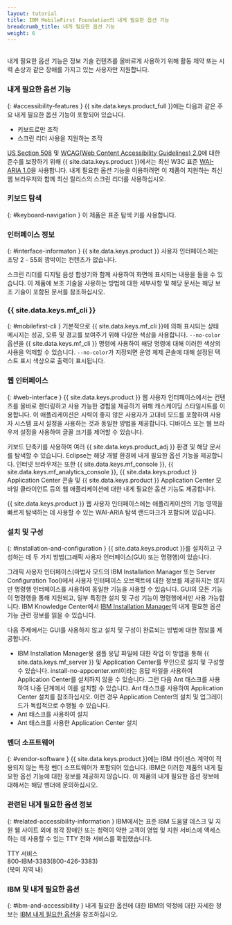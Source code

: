 ```yaml
---
layout: tutorial
title: IBM MobileFirst Foundation의 내게 필요한 옵션 기능
breadcrumb_title: 내게 필요한 옵션 기능
weight: 6
---
```

<!-- NLS_CHARSET=UTF-8 -->
<br/>
내게 필요한 옵션 기능은 정보 기술 컨텐츠를 올바르게 사용하기 위해 활동 제약 또는 시력 손상과 같은 장애를 가지고 있는 사용자만 지원합니다.

### 내게 필요한 옵션 기능 
{: #accessibility-features }
{{ site.data.keys.product_full }}에는 다음과 같은 주요 내게 필요한 옵션 기능이 포함되어 있습니다. 

* 키보드로만 조작
* 스크린 리더 사용을 지원하는 조작

[US Section 508](http://www.access-board.gov/guidelines-and-standards/communications-and-it/about-the-section-508-standards/section-508-standards) 및 [WCAG(Web Content Accessibility Guidelines) 2.0](http://www.w3.org/TR/WCAG20/)에 대한 준수를 보장하기 위해 {{ site.data.keys.product }}에서는 최신 W3C 표준 [WAI-ARIA 1.0](http://www.w3.org/TR/wai-aria/)을 사용합니다. 내게 필요한 옵션 기능을 이용하려면 이 제품이 지원하는 최신 웹 브라우저와 함께 최신 릴리스의 스크린 리더를 사용하십시오. 

### 키보드 탐색
{: #keyboard-navigation }
이 제품은 표준 탐색 키를 사용합니다. 

### 인터페이스 정보
{: #interface-informaton }
{{ site.data.keys.product }} 사용자 인터페이스에는 초당 2 - 55회 깜박이는 컨텐츠가 없습니다.

스크린 리더를 디지털 음성 합성기와 함께 사용하여 화면에 표시되는 내용을 들을 수 있습니다. 이 제품에 보조 기술을 사용하는 방법에 대한 세부사항 및 해당 문서는 해당 보조 기술이 포함된 문서를 참조하십시오.

### {{ site.data.keys.mf_cli }}
{: #mobilefirst-cli }
기본적으로 {{ site.data.keys.mf_cli }}에 의해 표시되는 상태 메시지는 성공, 오류 및 경고를 보여주기 위해 다양한 색상을 사용합니다. `--no-color` 옵션을 {{ site.data.keys.mf_cli }} 명령에 사용하여 해당 명령에 대해 이러한 색상의 사용을 억제할 수 있습니다. `--no-color`가 지정되면 운영 체제 콘솔에 대해 설정된 텍스트 표시 색상으로 출력이 표시됩니다.

### 웹 인터페이스 
{: #web-interface }
{{ site.data.keys.product }} 웹 사용자 인터페이스에서는 컨텐츠를 올바로 렌더링하고 사용 가능한 경험을 제공하기 위해 캐스케이딩 스타일시트를 이용합니다. 이 애플리케이션은 시력이 좋지 않은 사용자가 고대비 모드를 포함하여 사용자 시스템 표시 설정을 사용하는 것과 동일한 방법을 제공합니다. 디바이스 또는 웹 브라우저 설정을 사용하여 글꼴 크기를 제어할 수 있습니다. 

키보드 단축키를 사용하여 여러 {{ site.data.keys.product_adj }} 환경 및 해당 문서를 탐색할 수 있습니다. Eclipse는 해당 개발 환경에 내게 필요한 옵션 기능을 제공합니다. 인터넷 브라우저는 또한 {{ site.data.keys.mf_console }}, {{ site.data.keys.mf_analytics_console }}, {{ site.data.keys.product }} Application Center 콘솔 및 {{ site.data.keys.product }} Application Center 모바일 클라이언트 등의 웹 애플리케이션에 대한 내게 필요한 옵션 기능도 제공합니다.

{{ site.data.keys.product }} 웹 사용자 인터페이스에는 애플리케이션의 기능 영역을 빠르게 탐색하는 데 사용할 수 있는 WAI-ARIA 탐색 랜드마크가 포함되어 있습니다.

### 설치 및 구성
{: #installation-and-configuration }
{{ site.data.keys.product }}를 설치하고 구성하는 데 두 가지 방법(그래픽 사용자 인터페이스(GUI) 또는 명령행)이 있습니다. 

그래픽 사용자 인터페이스(마법사 모드의 IBM Installation Manager 또는 Server Configuration Tool)에서 사용자 인터페이스 오브젝트에 대한 정보를 제공하지는 않지만 명령행 인터페이스를 사용하여 동일한 기능을 사용할 수 있습니다. GUI의 모든 기능이 명령행을 통해 지원되고, 일부 특정한 설치 및 구성 기능이 명령행에서만 사용 가능합니다. IBM Knowledge Center에서 [IBM Installation Manager](http://www.ibm.com/support/knowledgecenter/SSDV2W/im_family_welcome.html?lang=en&view=kc)의 내게 필요한 옵션 기능 관련 정보를 읽을 수 있습니다. 

다음 주제에서는 GUI를 사용하지 않고 설치 및 구성이 완료되는 방법에 대한 정보를 제공합니다.

* IBM Installation Manager용 샘플 응답 파일에 대한 작업
이 방법을 통해 {{ site.data.keys.mf_server }} 및 Application Center를 무인으로 설치 및 구성할 수 있습니다. install-no-appcenter.xml이라는 응답 파일을 사용하여 Application Center를 설치하지 않을 수 있습니다. 그런 다음 Ant 태스크를 사용하여 나중 단계에서 이를 설치할 수 있습니다. Ant 태스크를 사용하여 Application Center 설치를 참조하십시오. 이런 경우 Application Center의 설치 및 업그레이드가 독립적으로 수행될 수 있습니다. 
* Ant 태스크를 사용하여 설치
* Ant 태스크를 사용한 Application Center 설치

### 벤더 소프트웨어
{: #vendor-software }
{{ site.data.keys.product }}에는 IBM 라이센스 계약이 적용되지 않는 특정 벤더 소프트웨어가 포함되어 있습니다. IBM은 이러한 제품의 내게 필요한 옵션 기능에 대한 정보를 제공하지 않습니다. 이 제품의 내게 필요한 옵션 정보에 대해서는 해당 벤더에 문의하십시오.

### 관련된 내게 필요한 옵션 정보
{: #related-accessibility-information }
IBM에서는 표준 IBM 도움말 데스크 및 지원 웹 사이트 외에 청각 장애인 또는 청력이 약한 고객이 영업 및 지원 서비스에 액세스하는 데 사용할 수 있는 TTY 전화 서비스를 확립했습니다. 

TTY 서비스   
800-IBM-3383(800-426-3383)   
(북미 지역 내)

### IBM 및 내게 필요한 옵션
{: #ibm-and-accessibility }
내게 필요한 옵션에 대한 IBM의 약정에 대한 자세한 정보는 [IBM 내게 필요한 옵션](http://www.ibm.com/able)을 참조하십시오.


